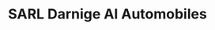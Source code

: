 ---
title: "SARL Darnige Al Automobiles"
url: /tremolat/sarl-darnige-al-automobiles/
shop: réparation de voitures
---